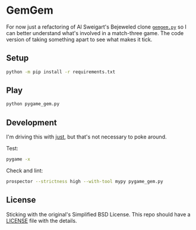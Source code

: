 # GemGem

For now just a refactoring of Al Sweigart's Bejeweled clone [`gemgem.py`][gemgem] so I can better understand what's involved in a match-three game. The code version of taking something apart to see what makes it tick.

[gemgem]: https://inventwithpython.com/blog/2011/06/24/new-game-source-code-gemgem-a-bejeweled-clone/

## Setup

```bash
python -m pip install -r requirements.txt
```

## Play

```bash
python pygame_gem.py
```

## Development

I'm driving this with [just](https://github.com/casey/just), but that's not necessary to poke around.

Test:

```bash
pygame -x
```

Check and lint:

```bash
prospector --strictness high --with-tool mypy pygame_gem.py
```

## License

Sticking with the original's Simplified BSD License. This repo should have a [LICENSE](./LICENSE) file with the details.
